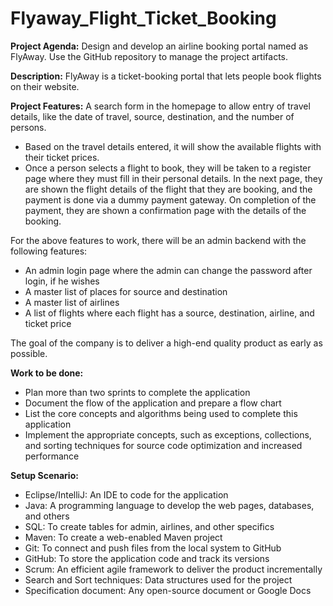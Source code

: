 # Flyaway_Flight_Ticket_Booking
**Project Agenda:** 
Design and develop an airline booking portal named as FlyAway. Use the GitHub repository to manage the project artifacts. 

**Description:**
FlyAway is a ticket-booking portal that lets people book flights on their website.
 
**Project Features:**
 A search form in the homepage to allow entry of travel details, like the date of travel, source, destination, and the number of persons.
- Based on the travel details entered, it will show the available flights with their ticket prices.
- Once a person selects a flight to book, they will be taken to a register page where they must fill in their personal details. In the next page, they are shown the flight details of the flight that they are booking, and the payment is done via a dummy payment gateway. On completion of the payment, they are shown a confirmation page with the details of the booking.   

For the above features to work, there will be an admin backend with the following features:

- An admin login page where the admin can change the password after login, if he wishes
- A master list of places for source and destination
- A master list of airlines
- A list of flights where each flight has a source, destination, airline, and ticket price
     
The goal of the company is to deliver a high-end quality product as early as possible. 
 
**Work to be done:**
- Plan more than two sprints to complete the application
- Document the flow of the application and prepare a flow chart 
- List the core concepts and algorithms being used to complete this application
- Implement the appropriate concepts, such as exceptions, collections, and sorting techniques for source code optimization and increased performance 

**Setup Scenario:**
- Eclipse/IntelliJ: An IDE to code for the application 
- Java: A programming language to develop the web pages, databases, and others
- SQL: To create tables for admin, airlines, and other specifics
- Maven: To create a web-enabled Maven project
- Git: To connect and push files from the local system to GitHub 
- GitHub: To store the application code and track its versions 
- Scrum: An efficient agile framework to deliver the product incrementally 
- Search and Sort techniques: Data structures used for the project 
- Specification document: Any open-source document or Google Docs 

 
